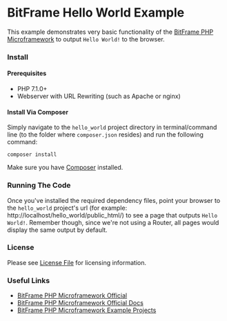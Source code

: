 # BitFrame Hello World Example

This example demonstrates very basic functionality of the [BitFrame PHP Microframework](https://www.bitframephp.com) to output `Hello World!` to the browser.

### Install

#### Prerequisites

* PHP 7.1.0+
* Webserver with URL Rewriting (such as Apache or nginx)

#### Install Via Composer

Simply navigate to the `hello_world` project directory in terminal/command line (to the folder where `composer.json` resides) and run the following command:

```
composer install
```

Make sure you have [Composer](https://getcomposer.org/download/) installed.

### Running The Code

Once you've installed the required dependency files, point your browser to the `hello_world` project's url (for example: http://localhost/hello_world/public_html/) to see a page that outputs `Hello World!`. Remember though, since we're not using a Router, all pages would display the same output by default.

### License

Please see [License File](LICENSE.md) for licensing information.

### Useful Links

- [BitFrame PHP Microframework Official](https://www.bitframephp.com)
- [BitFrame PHP Microframework Official Docs](https://www.bitframephp.com/doc)
- [BitFrame PHP Microframework Example Projects](https://www.bitframephp.com/doc/getting-started/example-projects)